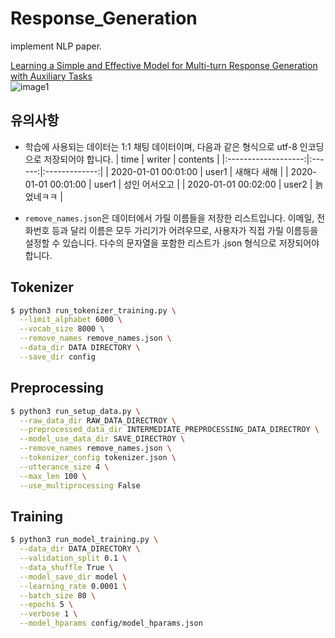 # Response_Generation
 implement NLP paper.
 
[Learning a Simple and Effective Model for Multi-turn Response Generation with Auxiliary Tasks]  
![image1]  


## 유의사항
 + 학습에 사용되는 데이터는 1:1 채팅 데이터이며, 다음과 같은 형식으로 utf-8 인코딩으로 저장되어야 합니다.
   |         time        | writer |    contents   |
   |:-------------------:|:------:|:-------------:|
   | 2020-01-01 00:01:00 | user1  | 새해다 새해   |
   | 2020-01-01 00:01:00 | user1  | 성인 어서오고 |
   | 2020-01-01 00:02:00 | user2  | 늙었네ㅋㅋ    |

 + `remove_names.json`은 데이터에서 가릴 이름들을 저장한 리스트입니다.
   이메일, 전화번호 등과 달리 이름은 모두 가리기가 어려우므로, 사용자가 직접 가릴 이름등을 설정할 수 있습니다.
   다수의 문자열을 포함한 리스트가 .json 형식으로 저장되어야 합니다.

## Tokenizer
```bash
$ python3 run_tokenizer_training.py \
  --limit_alphabet 6000 \
  --vocab_size 8000 \
  --remove_names remove_names.json \
  --data_dir DATA DIRECTORY \
  --save_dir config
```

## Preprocessing
```bash
$ python3 run_setup_data.py \
  --raw_data_dir RAW_DATA_DIRECTROY \
  --preprocessed_data_dir INTERMEDIATE_PREPROCESSING_DATA_DIRECTROY \
  --model_use_data_dir SAVE_DIRECTROY \
  --remove_names remove_names.json \
  --tokenizer_config tokenizer.json \
  --utterance_size 4 \
  --max_len 100 \
  --use_multiprocessing False
```

## Training
```bash
$ python3 run_model_training.py \
  --data_dir DATA_DIRECTORY \
  --validation_split 0.1 \
  --data_shuffle True \
  --model_save_dir model \
  --learning_rate 0.0001 \
  --batch_size 80 \
  --epochs 5 \
  --verbose 1 \
  --model_hparams config/model_hparams.json
```

[Learning a Simple and Effective Model for Multi-turn Response Generation with Auxiliary Tasks]: https://arxiv.org/abs/2004.01972
[image1]: https://blog.pingpong.us/images/2020.11.11.emnlp2020-preview/model-structure-with-auxiliary-tasks.png
[image2]: https://blog.pingpong.us/images/2020.11.11.emnlp2020-preview/auxiliary-tasks.png
